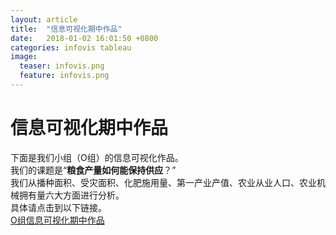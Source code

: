 ```yaml
---
layout: article
title:  "信息可视化期中作品"
date:   2018-01-02 16:01:50 +0800
categories: infovis tableau
image:
  teaser: infovis.png
  feature: infovis.png
---
```

# 信息可视化期中作品

下面是我们小组（O组）的信息可视化作品。  
我们的课题是“**粮食产量如何能保持供应**？”  
我们从播种面积、受灾面积、化肥施用量、第一产业产值、农业从业人口、农业机械拥有量六大方面进行分析。  
具体请点击到以下链接。  
[O组信息可视化期中作品](https://zoe1122.github.io/qzxxkshzp.github.io/)